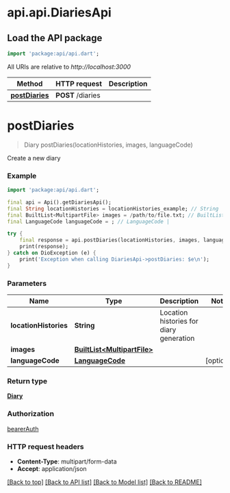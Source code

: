 # api.api.DiariesApi

## Load the API package
```dart
import 'package:api/api.dart';
```

All URIs are relative to *http://localhost:3000*

Method | HTTP request | Description
------------- | ------------- | -------------
[**postDiaries**](DiariesApi.md#postdiaries) | **POST** /diaries | 


# **postDiaries**
> Diary postDiaries(locationHistories, images, languageCode)



Create a new diary

### Example
```dart
import 'package:api/api.dart';

final api = Api().getDiariesApi();
final String locationHistories = locationHistories_example; // String | Location histories for diary generation
final BuiltList<MultipartFile> images = /path/to/file.txt; // BuiltList<MultipartFile> | 
final LanguageCode languageCode = ; // LanguageCode | 

try {
    final response = api.postDiaries(locationHistories, images, languageCode);
    print(response);
} catch on DioException (e) {
    print('Exception when calling DiariesApi->postDiaries: $e\n');
}
```

### Parameters

Name | Type | Description  | Notes
------------- | ------------- | ------------- | -------------
 **locationHistories** | **String**| Location histories for diary generation | 
 **images** | [**BuiltList&lt;MultipartFile&gt;**](MultipartFile.md)|  | 
 **languageCode** | [**LanguageCode**](LanguageCode.md)|  | [optional] 

### Return type

[**Diary**](Diary.md)

### Authorization

[bearerAuth](../README.md#bearerAuth)

### HTTP request headers

 - **Content-Type**: multipart/form-data
 - **Accept**: application/json

[[Back to top]](#) [[Back to API list]](../README.md#documentation-for-api-endpoints) [[Back to Model list]](../README.md#documentation-for-models) [[Back to README]](../README.md)

